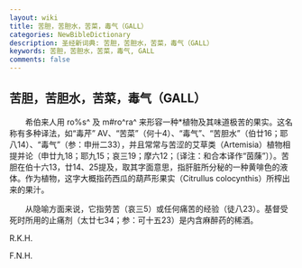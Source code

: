 ```yaml
---
layout: wiki
title: 苦胆，苦胆水，苦菜，毒气（GALL）
categories: NewBibleDictionary
description: 圣经新词典: 苦胆，苦胆水，苦菜，毒气（GALL）
keywords: 苦胆，苦胆水，苦菜，毒气, GALL
comments: false
---
```


## 苦胆，苦胆水，苦菜，毒气（GALL）

　　希伯来人用 ro%s^ 及 m#ro^ra^ 来形容一种*植物及其味道极苦的果实。这名称有多种译法，如“毒芹” AV、“苦菜”（何十4）、“毒气”、“苦胆水”（伯廿16；耶八14）、“毒气”（参：申卅二33），并且常常与苦涩的艾草类（Artemisia）植物相提并论（申廿九18；耶九15；哀三19；摩六12；〔译注：和合本译作“茵蔯”〕）。苦胆在伯十六13，廿14、25提及，取其字面意思，指肝脏所分秘的一种黄啡色的液体。作为植物，这字大概指药西瓜的葫芦形果实（Citrullus colocynthis）所榨出来的果汁。

　　从隐喻方面来说，它指劳苦（哀三5）或任何痛苦的经验（徒八23）。基督受死时所用的止痛剂（太廿七34；参：可十五23）是内含麻醉药的稀酒。

R.K.H.

F.N.H.








